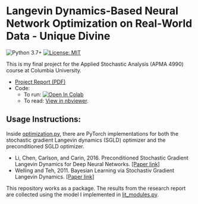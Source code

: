 # Langevin Dynamics-Based Neural Network Optimization on Real-World Data - Unique Divine

![Python 3.7+] [![License: MIT]](https://github.com/Unique-Divine/Langevin-Dynamics-for-NN-Optimization/blob/main/LICENSE)

[Python 3.7+]: https://img.shields.io/badge/python-3.7+-blue.svg
[License: MIT]: https://img.shields.io/badge/License-MIT-yellow.svg 

This is my final project for the Applied Stochastic Analysis (APMA 4990) course at  Columbia University.

- [Project Report (PDF)][project report]
- Code: 
  - To run: [![Open In Colab](https://colab.research.google.com/assets/colab-badge.svg)][Colab link]
  - To read: [View in nbviewer][nbviewer]. 

[project report]: https://github.com/Unique-Divine/Langevin-Dynamics-for-NN-Optimization/blob/main/report-Stochastic-Analysis-Project.pdf
[Colab link]: https://colab.research.google.com/github/Unique-Divine/Langevin-Dynamics-for-NN-Optimization/blob/main/science.ipynb
[nbviewer]: https://nbviewer.jupyter.org/github/Unique-Divine/Langevin-Dynamics-for-NN-Optimization/blob/main/science.ipynb

## Usage Instructions: 
Inside [optimization.py](https://github.com/Unique-Divine/Langevin-Dynamics-for-NN-Optimization/blob/main/optimization.py), there are PyTorch implementations for both the stochastic gradient Langevin dynamics (SGLD) optimizer and the preconditioned SGLD  optimizer.  
- Li, Chen, Carlson, and Carin, 2016. Preconditioned Stochastic Gradient Langevin Dynamics for Deep Neural Networks. [[Paper link]](https://preview.tinyurl.com/25kd89a6)
- Welling and Teh, 2011. Bayesian Learning via Stochastiv Gradient Langevin Dynamics. [[Paper link]](https://bit.ly/3ngnyRA)

This repository works as a package. The results from the research report are collected using the model I implemented in [lit_modules.py](https://github.com/Unique-Divine/SA-Project/blob/main/lit_modules.py). 